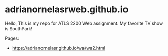 # adrianornelasrweb.github.io


Hello, This is my repo for ATLS 2200 Web assignment. My favorite TV show is SouthPark! 

Pages:
- https://adrianornelasr.github.io/wa/wa2.html